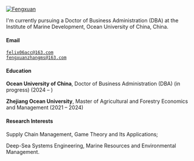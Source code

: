 [![Fengxuan](https://img.shields.io/badge/Fengxuan-github-blue?logo=github)](https://github.com/Fengxuan)

I'm currently pursuing a Doctor of Business Administration (DBA) at the Institute of Marine Development, Ocean University of China, China.

#### Email  
<code>felix06acc@163.com</code>  
<code>fengxuanzhangms@163.com</code>

#### Education  
**Ocean University of China**, Doctor of Business Administration (DBA) (in progress) (2024 – )  

**Zhejiang Ocean University**, Master of Agricultural and Forestry Economics and Management (2021 – 2024)  

#### Research Interests  
Supply Chain Management, Game Theory and Its Applications; 

Deep-Sea Systems Engineering, Marine Resources and Environmental Management.